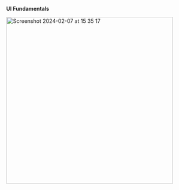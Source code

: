**UI Fundamentals**



<img width="445" alt="Screenshot 2024-02-07 at 15 35 17" src="https://github.com/paulinejdavis/FundamentalsUIKit/assets/111147520/352f242d-b094-471a-874c-4f310e6f9d6d">
